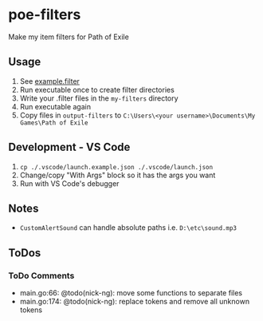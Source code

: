 # poe-filters
Make my item filters for Path of Exile

## Usage
1. See [example.filter](https://github.com/nick-ng/poe-filters/blob/main/my-filters/example.filter)
2. Run executable once to create filter directories
3. Write your .filter files in the `my-filters` directory
4. Run executable again
5. Copy files in `output-filters` to `C:\Users\<your username>\Documents\My Games\Path of Exile`

## Development - VS Code
1. `cp ./.vscode/launch.example.json ./.vscode/launch.json`
2. Change/copy "With Args" block so it has the args you want
3. Run with VS Code's debugger

## Notes

* `CustomAlertSound` can handle absolute paths i.e. `D:\etc\sound.mp3`

## ToDos

### ToDo Comments

- main.go:66: @todo(nick-ng): move some functions to separate files
- main.go:174: @todo(nick-ng): replace tokens and remove all unknown tokens
